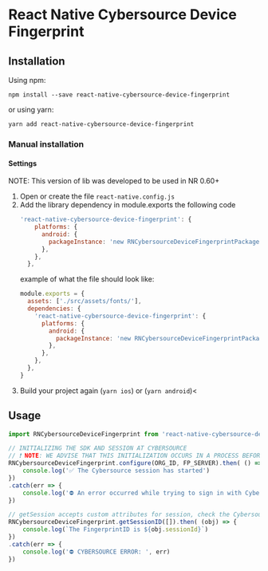 
# React Native Cybersource Device Fingerprint

## Installation

Using npm:

```shell
npm install --save react-native-cybersource-device-fingerprint
```

or using yarn:

```shell
yarn add react-native-cybersource-device-fingerprint
```


### Manual installation


#### Settings

NOTE: This version of lib was developed to be used in NR 0.60+

1. Open or create the file `react-native.config.js`
2. Add the library dependency in module.exports the following code
    ```javascript
    'react-native-cybersource-device-fingerprint': {
        platforms: {
          android: {
            packageInstance: 'new RNCybersourceDeviceFingerprintPackage(this.getApplication())',
          },
        },
      },
    ```
    example of what the file should look like:
    ```javascript
    module.exports = {
      assets: ['./src/assets/fonts/'],
      dependencies: {
        'react-native-cybersource-device-fingerprint': {
          platforms: {
            android: {
              packageInstance: 'new RNCybersourceDeviceFingerprintPackage(this.getApplication())',
            },
          },
        },
      },
    }
    ```
3. Build your project again (`yarn ios`) or (`yarn android`)<

## Usage
```javascript
import RNCybersourceDeviceFingerprint from 'react-native-cybersource-device-fingerprint'

// INITIALIZING THE SDK AND SESSION AT CYBERSOURCE
// ❗️ NOTE: WE ADVISE THAT THIS INITIALIZATION OCCURS IN A PROCESS BEFORE SENDING FINGERPRINT TO YOUR API
RNCybersourceDeviceFingerprint.configure(ORG_ID, FP_SERVER).then( () => {
	console.log('✅ The Cybersource session has started')
})
.catch(err => {
	console.log('⛔️ An error occurred while trying to sign in with Cybersource ', err)
})

// getSession accepts custom attributes for session, check the Cybersource SDK documentation
RNCybersourceDeviceFingerprint.getSessionID([]).then( (obj) => {
	console.log(`The FingerprintID is ${obj.sessionId}`)
})
.catch(err => {
	console.log('⛔️ CYBERSOURCE ERROR: ', err)
})

```
  
